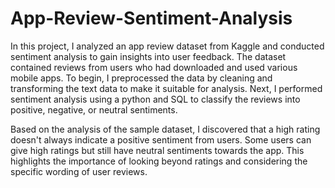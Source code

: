 # App-Review-Sentiment-Analysis

In this project, I analyzed an app review dataset from Kaggle and conducted sentiment analysis to gain insights into user feedback. The dataset contained reviews from users who had downloaded and used various mobile apps. To begin, I preprocessed the data by cleaning and transforming the text data to make it suitable for analysis. Next, I performed sentiment analysis using a python and SQL to classify the reviews into positive, negative, or neutral sentiments. 

Based on the analysis of the sample dataset, I discovered that a high rating doesn't always indicate a positive sentiment from users. Some users can give high ratings but still have neutral sentiments towards the app. This highlights the importance of looking beyond ratings and considering the specific wording of user reviews.
